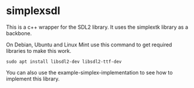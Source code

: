# simplexsdl

This is a c++ wrapper for the SDL2 library. It uses the simplextk library as a backbone.

On Debian, Ubuntu and Linux Mint use this command to get required libraries to make this work.

`sudo apt install libsdl2-dev libsdl2-ttf-dev`

You can also use the example-simplex-implementation to see how to implement this library.
